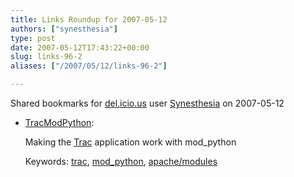 ```yaml
---
title: Links Roundup for 2007-05-12
authors: ["synesthesia"]
type: post
date: 2007-05-12T17:43:22+00:00
slug: links-96-2 
aliases: ["/2007/05/12/links-96-2"]

---
```

Shared bookmarks for [del.icio.us][1] user  [Synesthesia][2] on 2007-05-12

  * [TracModPython][3]:
  
    Making the [Trac][4] application work with mod_python
  
    Keywords: [trac][5], [mod_python][6], [apache/modules][7]

 [1]: https://del.icio.us/
 [2]: https://del.icio.us/synesthesia
 [3]: https://trac.edgewall.org/wiki/TracModPython "https://trac.edgewall.org/wiki/TracModPython"
 [4]: https://trac.edgewall.org/
 [5]: https://del.icio.us/synesthesia/trac
 [6]: https://del.icio.us/synesthesia/mod_python
 [7]: https://del.icio.us/synesthesia/apache/modules